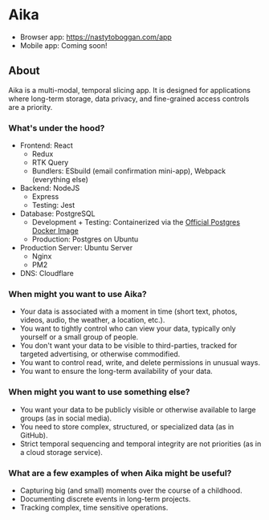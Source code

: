 # Aika

- Browser app: https://nastytoboggan.com/app
- Mobile app: Coming soon!

## About

Aika is a multi-modal, temporal slicing app. It is designed for applications where long-term storage, data privacy, and fine-grained access controls are a priority.

### What's under the hood?
- Frontend: React
  - Redux
  - RTK Query
  - Bundlers: ESbuild (email confirmation mini-app), Webpack (everything else)
- Backend: NodeJS
  - Express
  - Testing: Jest
- Database: PostgreSQL
  - Development + Testing: Containerized via the [Official Postgres Docker Image](https://www.docker.com/blog/how-to-use-the-postgres-docker-official-image/)
  - Production: Postgres on Ubuntu
- Production Server: Ubuntu Server
  - Nginx
  - PM2
- DNS: Cloudflare 

### When might you want to use Aika?
- Your data is associated with a moment in time (short text, photos, videos, audio, the weather, a location, etc.).
- You want to tightly control who can view your data, typically only yourself or a small group of people. 
- You don't want your data to be visible to third-parties, tracked for targeted advertising, or otherwise commodified. 
- You want to control read, write, and delete permissions in unusual ways.
- You want to ensure the long-term availability of your data.

### When might you want to use something else?
- You want your data to be publicly visible or otherwise available to large groups (as in social media).
- You need to store complex, structured, or specialized data (as in GitHub).
- Strict temporal sequencing and temporal integrity are not priorities (as in a cloud storage service).

### What are a few examples of when Aika might be useful?
- Capturing big (and small) moments over the course of a childhood.
- Documenting discrete events in long-term projects.
- Tracking complex, time sensitive operations.
